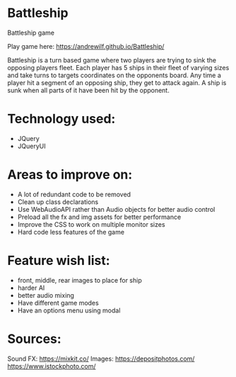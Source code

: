 # Battleship
Battleship game

Play game here: https://andrewilf.github.io/Battleship/

Battleship is a turn based game where two players are trying to sink the opposing players fleet. Each player has 5 ships in their fleet of varying sizes and take turns to targets coordinates on the opponents board. Any time a player hit a segment of an opposing ship, they get to attack again. A ship is sunk when all parts of it have been hit by the opponent.

# Technology used:
- JQuery
- JQueryUI

# Areas to improve on:
- A lot of redundant code to be removed
- Clean up class declarations
- Use WebAudioAPI rather than Audio objects for better audio control
- Preload all the fx and img assets for better performance
- Improve the CSS to work on multiple monitor sizes
- Hard code less features of the game

# Feature wish list:
- front, middle, rear images to place for ship
- harder AI
- better audio mixing
- Have different game modes
- Have an options menu using modal

# Sources:
Sound FX: https://mixkit.co/
Images: https://depositphotos.com/
        https://www.istockphoto.com/
